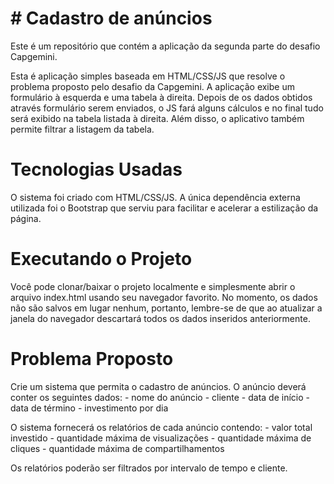 # # Cadastro de anúncios
Este é um repositório que contém a aplicação da segunda parte do desafio Capgemini.

Esta é aplicação simples baseada em HTML/CSS/JS que resolve o problema proposto pelo desafio da Capgemini.
A aplicação exibe um formulário à esquerda e uma tabela à direita. Depois de os dados obtidos através formulário serem enviados, o JS fará alguns cálculos e no final tudo será exibido na tabela listada à direita. Além disso, o aplicativo também permite filtrar a listagem da tabela.


# Tecnologias Usadas
O sistema foi criado com HTML/CSS/JS. A única dependência externa utilizada foi o Bootstrap que serviu para facilitar e acelerar a estilização da página.


# Executando o Projeto
Você pode clonar/baixar o projeto localmente e simplesmente abrir o arquivo index.html usando seu navegador favorito. No momento, os dados não são salvos em lugar nenhum, portanto, lembre-se de que ao atualizar a janela do navegador descartará todos os dados inseridos anteriormente.


# Problema Proposto
Crie um sistema que permita o cadastro de anúncios. O anúncio deverá conter os seguintes dados:
    - nome do anúncio
    - cliente
    - data de início
    - data de término
    - investimento por dia

O sistema fornecerá os relatórios de cada anúncio contendo:
    - valor total investido
    - quantidade máxima de visualizações
    - quantidade máxima de cliques
    - quantidade máxima de compartilhamentos

Os relatórios poderão ser filtrados por intervalo de tempo e cliente.
